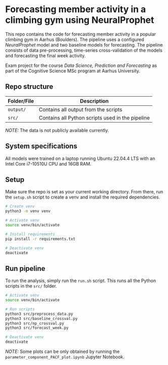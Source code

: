 # Forecasting member activity in a climbing gym using NeuralProphet

This repo contains the code for forecasting member activity in a popular climbing gym in Aarhus (Boulders). The pipeline uses a configured *NeuralProphet* model and two baseline models for forecasting. The pipeline consists of data pre-processing, time-series cross-validation of the models and forecasting the final week activity.

Exam project for the course *Data Science, Prediction and Forecasting* as part of the Cognitive Science MSc program at Aarhus University.


## Repo structure

| Folder/File               | Description |
|---------------------------|-------------|
| `output/`                   |Contains all output from the scripts|
| `src/`               |Contains all Python scripts used in the pipeline|

*NOTE:* The data is not publicly available currently.


## System specifications
All models were trained on a laptop running Ubuntu 22.04.4 LTS with an Intel
Core i7-10510U CPU and 16GB RAM.

## Setup

Make sure the repo is set as your current working directory. From there, run the ```setup.sh``` script to create a venv and install the required dependencies.

```bash
# Create venv
python3 -m venv venv

# Activate venv
source venv/bin/activate

# Install requirements
pip install -r requirements.txt

# Deactivate venv
deactivate
```

## Run pipeline

To run the analysis, simply run the ```run.sh``` script. This runs all the Python scripts in the ```src/``` folder.

```bash
# Activate venv
source venv/bin/activate

# Run scripts
python3 src/preprocess_data.py
python3 src/baseline_crossval.py
python3 src/np_crossval.py
python3 src/forecast_week.py

# Deactivate venv
deactivate
```

*NOTE:* Some plots can be only obtained by running the ```parameter_component_PACF_plot.ipynb``` Jupyter Notebook.
